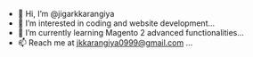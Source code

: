 - 👋 Hi, I’m @jigarkkarangiya
- 👀 I’m interested in coding and website development...
- 🌱 I’m currently learning Magento 2 advanced functionalities...
- 📫 Reach me at jkkarangiya0999@gmail.com ...
